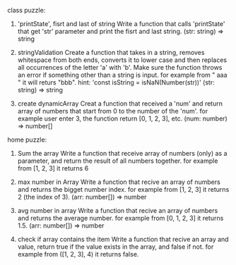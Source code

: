 class puzzle:
1. 'printState', fisrt and last of string
Write a function that calls 'printState' that get 'str' parameter and print the fisrt and last string.
(str: string) => string

2. stringValidation
Create a function that takes in a string, removes whitespace from both ends, converts it to lower case and then replaces all occurrences of the letter 'a' with 'b'. Make sure the function throws an error if something other than a string is input. 
for example from " aaa " it will returs "bbb".
hint: 'const isString = isNaN(Number(str))'
(str: string) => string

3. create dynamicArray 
Creat a function that received a 'num' and return array of numbers 
that start from 0 to the number of the 'num'. 
for example user enter 3, the function return [0, 1, 2, 3], etc. 
(num: number) => number[]


home puzzle:

1. Sum the array
Write a function that receive array of numbers (only) as a parameter, 
and return the result of all numbers together.
for example from [1, 2, 3] it returns 6

2. max number in Array 
Write a function that recive an array of numbers and returns the bigget number index.
for example from [1, 2, 3] it returns 2 (the index of 3).
(arr: number[]) => number

3. avg number in array
Write a function that recive an array of numbers and returns the average number.
for example from [0, 1, 2, 3] it returns 1.5.
(arr: number[]) => number

4. check if array contains the item
Write a function that recive an array and value, return true if the value exists in the array, and false if not.
for example from ([1, 2, 3], 4) it returns false.

